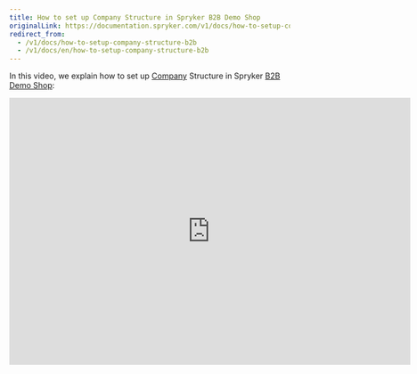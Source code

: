 ```yaml
---
title: How to set up Company Structure in Spryker B2B Demo Shop
originalLink: https://documentation.spryker.com/v1/docs/how-to-setup-company-structure-b2b
redirect_from:
  - /v1/docs/how-to-setup-company-structure-b2b
  - /v1/docs/en/how-to-setup-company-structure-b2b
---
```


In this video, we explain how to set up [Company](/docs/scos/dev/features/201811.0/company-account-management/company-account-overview/company-account) Structure in Spryker [B2B Demo Shop](https://documentation.spryker.com/v1/docs/demoshops#b2b-demo-shop):

<iframe src="https://fast.wistia.net/embed/iframe/qkdgkeannb" title="How to set up Company Structure in Spryker" allowtransparency="true" frameborder="0" scrolling="no" class="wistia_embed" name="wistia_embed" allowfullscreen="0" mozallowfullscreen="0" webkitallowfullscreen="0" oallowfullscreen="0" msallowfullscreen="0" width="720" height="480"></iframe>

